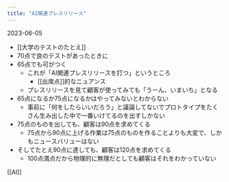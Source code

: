 ```yaml
---
title: "AI関連プレスリリース"
---
```


2023-06-05
- [[大学のテストのたとえ]]
- 70点で良のテストがあったときに
- 65点でも可がつく
    - これが「AI関連プレスリリースを打つ」というところ
        - [[出席点]]的なニュアンス
    - プレスリリースを見て顧客が使ってみても「うーん、いまいち」となる
- 65点になるか75点になるかはやってみないとわからない
    - 事前に「何をしたらいいだろう」と議論してないでプロトタイプをたくさん生み出した中で一番いけてるのを出すしかない
- 75点のものを出しても、顧客は90点を求めてくる
    - 75点から90点に上げる作業は75点のものを作ることよりも大変で、しかもニュースバリューはない
- そしてたとえ90点に達しても、顧客は120点を求めてくる
    - 100点満点だから物理的に無理だとしても顧客はそれをわかっていない

[[AI]]
